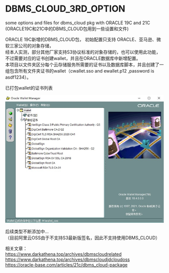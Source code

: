 # DBMS_CLOUD_3RD_OPTION
some options and files for dbms_cloud pkg with  ORACLE 19C and 21C
(ORACLE19C和21C中的DBMS_CLOUD包用到一些设置和文件)   

ORACLE 19C新增的DBMS_CLOUD包， 初始配置只支持 ORACLE、亚马逊、微软三家公司的对象存储，  
经本人实测，部分其他厂家支持S3协议标准的对象存储的，也可以使用此功能，不过需要对应的证书创建wallet，并且在ORACLE数据库中新增配置。   
本项目以文件夹区分每个云存储服务所需要的证书以及数据库脚本，并且创建了一组包含所有文件夹证书的wallet（cwallet.sso and ewallet.p12 ,password is asdf1234）。  

已打包wallet的证书列表   

![已打包wallet的证书列表](https://github.com/Dark-Athena/DBMS_CLOUD_3RD_OPTION/blob/main/cer-list.jpg)

后续类型不断添加中...  
（目前阿里云OSS由于不支持S3最新版签名，因此不支持使用DBMS_CLOUD）    

相关文章：  
https://www.darkathena.top/archives/dbmscloudrelated  
https://www.darkathena.top/archives/dbmscloudjdcloudoss   
https://oracle-base.com/articles/21c/dbms_cloud-package  
